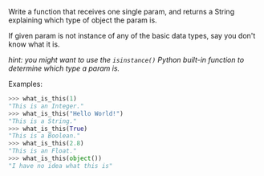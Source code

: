 Write a function that receives one single param, and returns a String explaining which type of object the param is.

If given param is not instance of any of the basic data types, say you don't know what it is.

_hint: you might want to use the `isinstance()` Python built-in function to determine which type a param is._

Examples:

```python
>>> what_is_this(1)
"This is an Integer."
>>> what_is_this("Hello World!")
"This is a String."
>>> what_is_this(True)
"This is a Boolean."
>>> what_is_this(2.8)
"This is an Float."
>>> what_is_this(object())
"I have no idea what this is"
```
